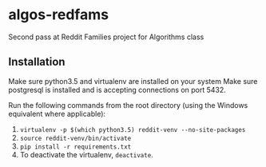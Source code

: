 # algos-redfams
Second pass at Reddit Families project for Algorithms class

## Installation
Make sure python3.5 and virtualenv are installed on your system
Make sure postgresql is installed and is accepting connections on port 5432.

Run the following commands from the root directory (using the Windows equivalent where applicable):

1. `virtualenv -p $(which python3.5) reddit-venv --no-site-packages`
2. `source reddit-venv/bin/activate`
3. `pip install -r requirements.txt`
4. To deactivate the virtualenv, `deactivate`.
